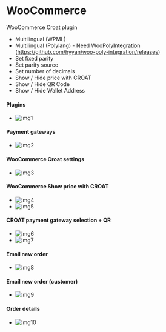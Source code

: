 # WooCommerce
WooCommerce Croat plugin

* Multilingual (WPML)
* Multilingual (Polylang) - Need WooPolyIntegration (https://github.com/hyyan/woo-poly-integration/releases)
* Set fixed parity
* Set parity source
* Set number of decimals
* Show / Hide price with CROAT
* Show / Hide QR Code
* Show / Hide Wallet Address 


#### Plugins 
* ![img1](http://i.imgur.com/ag1V0gb.png)

#### Payment gateways
* ![img2](http://i.imgur.com/G3pWFqs.png)

#### WooCommerce Croat settings 
* ![img3](http://i.imgur.com/JgjEBwR.png) 

#### WooCommerce Show price with CROAT 
* ![img4](http://i.imgur.com/cyBHK7b.png) 
* ![img5](http://i.imgur.com/6xzzWlj.png)  

#### CROAT payment gateway selection + QR
* ![img6](http://i.imgur.com/bNtZVRQ.png)  
* ![img7](http://i.imgur.com/P0RqYsN.png)   

#### Email new order
* ![img8](http://i.imgur.com/oHOvkCX.png)

#### Email new order (customer)
* ![img9](http://i.imgur.com/AGHvZTl.png)

#### Order details
* ![img10](http://i.imgur.com/h3xmsN8.png) 

